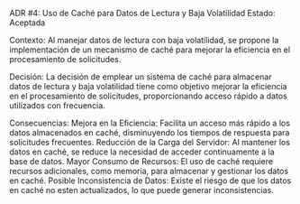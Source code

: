ADR #4: Uso de Caché para Datos de Lectura y Baja Volatilidad
Estado: Aceptada

Contexto:
Al manejar datos de lectura con baja volatilidad, se propone la implementación de un mecanismo de caché para mejorar la eficiencia en el procesamiento de solicitudes.

Decisión:
La decisión de emplear un sistema de caché para almacenar datos de lectura y baja volatilidad tiene como objetivo mejorar la eficiencia en el procesamiento de solicitudes, proporcionando acceso rápido a datos utilizados con frecuencia.

Consecuencias:
Mejora en la Eficiencia: Facilita un acceso más rápido a los datos almacenados en caché, disminuyendo los tiempos de respuesta para solicitudes frecuentes.
Reducción de la Carga del Servidor: Al mantener los datos en caché, se reduce la necesidad de acceder continuamente a la base de datos.
Mayor Consumo de Recursos: El uso de caché requiere recursos adicionales, como memoria, para almacenar y gestionar los datos en caché.
Posible Inconsistencia de Datos: Existe el riesgo de que los datos en caché no esten actualizados, lo que puede generar inconsistencias.
